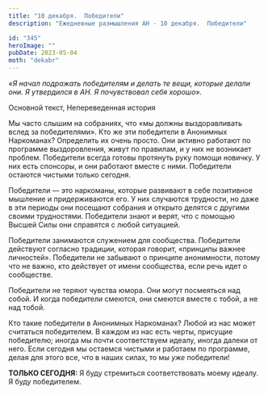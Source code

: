 ```yaml
---
title: "10 декабря.  Победители"
description: "Ежедневные размышления АН - 10 декабря.  Победители"

id: "345"
heroImage: ""
pubDate: 2023-05-04
moth: "dekabr"
---
```


_«Я начал подражать победителям и делать те вещи, которые делали они. Я
утвердился в АН. Я почувствовал себя хорошо»._

Основной текст, Непереведенная история

Мы часто слышим на собраниях, что «мы должны выздоравливать вслед за
победителями». Кто же эти победители в Анонимных Наркоманах? Определить их
очень просто. Они активно работают по программе выздоровления, живут по
правилам, и у них не возникает проблем. Победители всегда готовы протянуть
руку помощи новичку. У них есть спонсоры, и они работают вместе с ними.
Победители остаются чистыми только сегодня.

Победители — это наркоманы, которые развивают в себе позитивное мышление и
придерживаются его. У них случаются трудности, но даже в эти периоды они
посещают собрания и открыто делятся с другими своими трудностями. Победители
знают и верят, что с помощью Высшей Силы они справятся с любой ситуацией.

Победители занимаются служением для сообщества. Победители действуют согласно
традиции, которая говорит, «принципы важнее личностей». Победители не забывают
о принципе анонимности, потому что не важно, кто действует от имени
сообщества, если речь идет о сообществе.

Победители не теряют чувства юмора. Они могут посмеяться над собой. И когда
победители смеются, они смеются вместе с тобой, а не над тобой.

Кто такие победители в Анонимных Наркоманах? Любой из нас может считаться
победителем. В каждом из нас есть черты, присущие победителю; иногда мы почти
соответствуем идеалу, иногда далеки от него. Если сегодня мы остаемся чистыми
и работаем по программе, делая для этого все, что в наших силах, то мы _уже_
победители!

**ТОЛЬКО СЕГОДНЯ:** Я буду стремиться соответствовать моему идеалу. Я буду
победителем.

